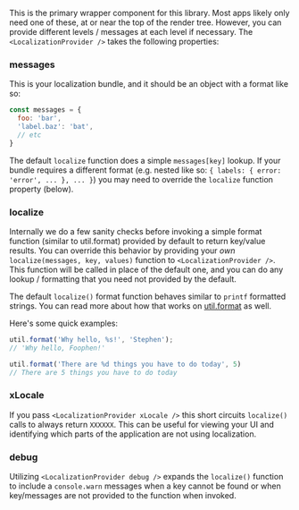 This is the primary wrapper component for this library. Most apps
likely only need one of these, at or near the top of the render
tree. However, you can provide different levels / messages at
each level if necessary. The `<LocalizationProvider />` takes
the following properties:


### messages
This is your localization bundle, and it should be an object with
a format like so:

```js
const messages = {
  foo: 'bar',
  'label.baz': 'bat',
  // etc
}
```

The default `localize` function does a simple `messages[key]`
lookup. If your bundle requires a different format (e.g. nested
like so: `{ labels: { error: 'error', ... }, ... }`) you may need
to override the `localize` function property (below).

### localize
Internally we do a few sanity checks before invoking a simple format
function (similar to util.format) provided by default to return
key/value results. You can override this behavior by providing your
_own_ `localize(messages, key, values)` function to
`<LocalizationProvider />`. This function will be called in place
of the default one, and you can do any lookup / formatting that
you need not provided by the default.

The default `localize()` format function behaves similar to `printf`
formatted strings. You can read more about how that works on
[util.format](https://nodejs.org/api/util.html#util_util_format_format) as well.

Here's some quick examples:

```js
util.format('Why hello, %s!', 'Stephen');
// 'Why hello, Foophen!'

util.format('There are %d things you have to do today', 5)
// There are 5 things you have to do today
```

### xLocale
If you pass `<LocalizationProvider xLocale />` this short circuits
`localize()` calls to always return `XXXXXX`. This can be useful
for viewing your UI and identifying which parts of the application
are not using localization.

### debug
Utilizing `<LocalizationProvider debug />` expands the `localize()`
function to include a `console.warn` messages when a key cannot be
found or when key/messages are not provided to the function when
invoked.
